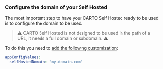 ### Configure the domain of your Self Hosted

The most important step to have your CARTO Self Hosted ready to be used is to configure the domain to be used.

> ⚠️ CARTO Self Hosted is not designed to be used in the path of a URL, it needs a full domain or subdomain. ⚠️

To do this you need to [add the following customization](#how-to-apply-the-configurations):

```yaml
appConfigValues:
  selfHostedDomain: "my.domain.com"
```